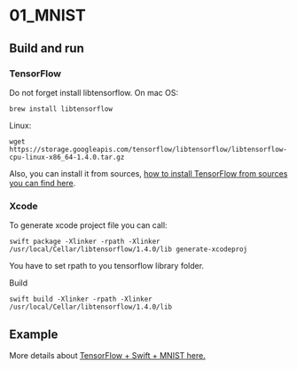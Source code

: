 # 01_MNIST

## Build and run

### TensorFlow
Do not forget install libtensorflow.
On mac OS:
```
brew install libtensorflow
```
Linux:
```
wget https://storage.googleapis.com/tensorflow/libtensorflow/libtensorflow-cpu-linux-x86_64-1.4.0.tar.gz
```
Also, you can install it from sources, [how to install TensorFlow from sources you can find here](https://www.octadero.com/2017/08/27/tensorflow-c-environment/).


### Xcode
To generate xcode project file you can call:

```
swift package -Xlinker -rpath -Xlinker /usr/local/Cellar/libtensorflow/1.4.0/lib generate-xcodeproj
```
You have to set rpath to you tensorflow library folder.

Build

```
swift build -Xlinker -rpath -Xlinker /usr/local/Cellar/libtensorflow/1.4.0/lib
```

## Example
More details about [TensorFlow + Swift + MNIST here.](https://www.octadero.com/2017/11/11/hello-mnist/)
